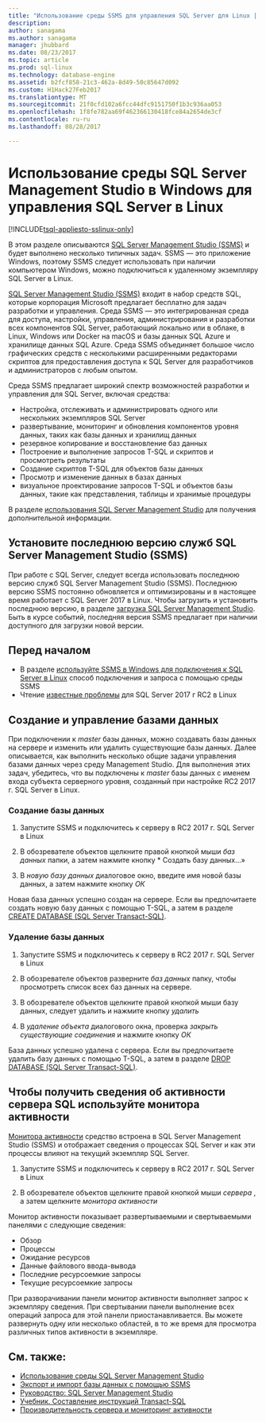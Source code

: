 ```yaml
---
title: "Использование среды SSMS для управления SQL Server для Linux | Документы Microsoft"
description: 
author: sanagama
ms.author: sanagama
manager: jhubbard
ms.date: 08/23/2017
ms.topic: article
ms.prod: sql-linux
ms.technology: database-engine
ms.assetid: b2fcf858-21c3-462a-8d49-50c85647d092
ms.custom: H1Hack27Feb2017
ms.translationtype: MT
ms.sourcegitcommit: 21f0cfd102a6fcc44dfc9151750f1b3c936aa053
ms.openlocfilehash: 1f8fe782aa69f462366130418fce84a2654de3cf
ms.contentlocale: ru-ru
ms.lasthandoff: 08/28/2017

---
```

# <a name="use-sql-server-management-studio-on-windows-to-manage-sql-server-on-linux"></a>Использование среды SQL Server Management Studio в Windows для управления SQL Server в Linux

[!INCLUDE[tsql-appliesto-sslinux-only](../includes/tsql-appliesto-sslinux-only.md)]

В этом разделе описываются [SQL Server Management Studio (SSMS)](https://msdn.microsoft.com/en-us/library/hh213248.aspx) и будет выполнено несколько типичных задач. SSMS — это приложение Windows, поэтому SSMS следует использовать при наличии компьютером Windows, можно подключиться к удаленному экземпляру SQL Server в Linux.

[SQL Server Management Studio (SSMS)](https://msdn.microsoft.com/en-us/library/hh213248.aspx) входит в набор средств SQL, которые корпорация Microsoft предлагает бесплатно для задач разработки и управления. Среда SSMS — это интегрированная среда для доступа, настройки, управления, администрирования и разработки всех компонентов SQL Server, работающий локально или в облаке, в Linux, Windows или Docker на macOS и базы данных SQL Azure и хранилище данных SQL Azure. Среда SSMS объединяет большое число графических средств с несколькими расширенными редакторами скриптов для предоставления доступа к SQL Server для разработчиков и администраторов с любым опытом.

Среда SSMS предлагает широкий спектр возможностей разработки и управления для SQL Server, включая средства:

- Настройка, отслеживать и администрировать одного или нескольких экземпляров SQL Server
- развертывание, мониторинг и обновления компонентов уровня данных, таких как базы данных и хранилищ данных
- резервное копирование и восстановление баз данных
- Построение и выполнение запросов T-SQL и скриптов и просмотреть результаты
- Создание скриптов T-SQL для объектов базы данных
- Просмотр и изменение данных в базах данных
- визуальное проектирование запросов T-SQL и объектов базы данных, такие как представления, таблицы и хранимые процедуры

В разделе [использования SQL Server Management Studio](https://msdn.microsoft.com/en-us/library/ms174173.aspx) для получения дополнительной информации.

## <a name="install-the-newest-version-of-sql-server-management-studio-ssms"></a>Установите последнюю версию служб SQL Server Management Studio (SSMS)

При работе с SQL Server, следует всегда использовать последнюю версию служб SQL Server Management Studio (SSMS). Последнюю версию SSMS постоянно обновляется и оптимизированы и в настоящее время работает с SQL Server 2017 в Linux. Чтобы загрузить и установить последнюю версию, в разделе [загрузка SQL Server Management Studio](https://msdn.microsoft.com/library/mt238290.aspx). Быть в курсе событий, последняя версия SSMS предлагает при наличии доступного для загрузки новой версии. 

## <a name="before-you-begin"></a>Перед началом
- В разделе [используйте SSMS в Windows для подключения к SQL Server в Linux](sql-server-linux-develop-use-ssms.md) способ подключения и запроса с помощью среды SSMS
- Чтение [известные проблемы](sql-server-linux-release-notes.md) для SQL Server 2017 г RC2 в Linux

## <a name="create-and-manage-databases"></a>Создание и управление базами данных
При подключении к *master* базы данных, можно создавать базы данных на сервере и изменить или удалить существующие базы данных. Далее описывается, как выполнить несколько общие задачи управления базами данных через среду Management Studio. Для выполнения этих задач, убедитесь, что вы подключены к *master* базы данных с именем входа субъекта серверного уровня, созданный при настройке RC2 2017 г. SQL Server в Linux.

### <a name="create-a-new-database"></a>Создание базы данных

1. Запустите SSMS и подключитесь к серверу в RC2 2017 г. SQL Server в Linux

2. В обозревателе объектов щелкните правой кнопкой мыши *баз данных* папки, а затем нажмите кнопку * Создать базу данных...»

3. В *новую базу данных* диалоговое окно, введите имя новой базы данных, а затем нажмите кнопку *ОК*

Новая база данных успешно создан на сервере. Если вы предпочитаете создать новую базу данных с помощью T-SQL, а затем в разделе [CREATE DATABASE (SQL Server Transact-SQL)](https://msdn.microsoft.com/en-us/library/ms176061.aspx).

### <a name="drop-a-database"></a>Удаление базы данных

1. Запустите SSMS и подключитесь к серверу в RC2 2017 г. SQL Server в Linux

2. В обозревателе объектов разверните *баз данных* папку, чтобы просмотреть список всех баз данных на сервере.

3. В обозревателе объектов щелкните правой кнопкой мыши базу данных, следует удалить и нажмите кнопку *удалить*

4. В *удаление объекта* диалогового окна, проверка *закрыть существующие соединения* и нажмите кнопку *ОК*

База данных успешно удалена с сервера. Если вы предпочитаете удалить базу данных с помощью T-SQL, а затем в разделе [DROP DATABASE (SQL Server Transact-SQL)](https://msdn.microsoft.com/en-us/library/ms178613.aspx).

## <a name="use-activity-monitor-to-see-information-about-sql-server-activity"></a>Чтобы получить сведения об активности сервера SQL используйте монитора активности

[Монитора активности](https://msdn.microsoft.com/en-us/library/hh212951.aspx) средство встроена в SQL Server Management Studio (SSMS) и отображает сведения о процессах SQL Server и как эти процессы влияют на текущий экземпляр SQL Server.

1. Запустите SSMS и подключитесь к серверу в RC2 2017 г. SQL Server в Linux

2. В обозревателе объектов щелкните правой кнопкой мыши *сервера* , а затем щелкните *монитора активности*

Монитор активности показывает развертываемыми и свертываемыми панелями с следующие сведения:
- Обзор
- Процессы
- Ожидание ресурсов
- Данные файлового ввода-вывода
- Последние ресурсоемкие запросы
- Текущие ресурсоемкие запросы

При разворачивании панели монитор активности выполняет запрос к экземпляру сведения. При свертывании панели выполнение всех операций запроса для этой панели приостанавливается. Вы можете развернуть одну или несколько областей, в то же время для просмотра различных типов активности в экземпляре.

## <a name="see-also"></a>См. также:
- [Использование среды SQL Server Management Studio](https://msdn.microsoft.com/en-us/library/ms174173.aspx)
- [Экспорт и импорт базы данных с помощью SSMS](sql-server-linux-migrate-ssms.md)
- [Руководство: SQL Server Management Studio](https://msdn.microsoft.com/en-us/library/bb934498.aspx)
- [Учебник. Составление инструкций Transact-SQL](https://msdn.microsoft.com/en-us/library/ms365303.aspx)
- [Производительность сервера и мониторинг активности](https://msdn.microsoft.com/en-us/library/ms191511.aspx)

